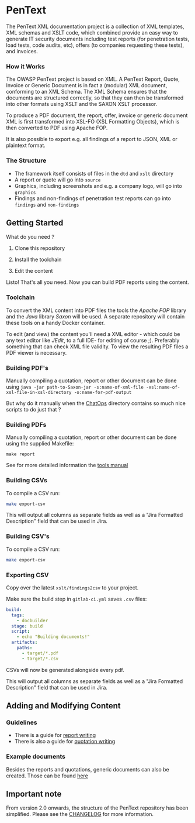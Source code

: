 # PenText

The PenText XML documentation project is a collection of XML templates, XML
schemas and XSLT code, which combined provide an easy way to generate IT
security documents including test reports (for penetration tests, load tests,
code audits, etc), offers (to companies requesting these tests), and invoices.

### How it Works

The OWASP PenText project is based on XML. A PenText Report, Quote, Invoice or
Generic Document is in fact a (modular) XML document, conforming to an XML
Schema. The XML Schema ensures that the documents are structured correctly, so
that they can then be transformed into other formats using XSLT and the SAXON
XSLT processor.

To produce a PDF document, the report, offer, invoice or generic document XML is
first transformed into XSL-FO (XSL Formatting Objects), which is then converted
to PDF using Apache FOP.

It is also possible to export e.g. all findings of a report to JSON, XML or
plaintext format.

### The Structure

- The framework itself consists of files in the `dtd` and `xslt` directory
- A report or quote will go into `source`
- Graphics, including screenshots and e.g. a company logo, will go into
  `graphics`
- Findings and non-findings of penetration test reports can go into `findings`
  and `non-findings`

## Getting Started

What do you need ?

1. Clone this repository

2. Install the toolchain

3. Edit the content

Listo! That's all you need. Now you can build PDF reports using the content.

### Toolchain

To convert the XML content into PDF files the tools the _Apache FOP_ library and
the _Java_ library _Saxon_ will be used. A separate repository will contain
these tools on a handy Docker container.

To edit (and view) the content you'll need a XML editor - which could be any
text editor like _JEdit_, to a full IDE- for editing of course ;). Preferably
something that can check XML file validity. To view the resulting PDF files a
PDF viewer is necessary.

### Building PDF's

Manually compiling a quotation, report or other document can be done using `java -jar path-to-Saxon-jar -s:name-of-xml-file -xsl:name-of-xsl-file-in-xsl-directory -o:name-for-pdf-output`

But why do it manually when the [ChatOps](https://github.com/radicallyopensecurity/pentext/tree/master/chatops) directory contains so much nice scripts to do just that ?

### Building PDFs

Manually compiling a quotation, report or other document can be done using the
supplied Makefile:

`make report`

See for more detailed information the
[tools manual](/doc/tools-manual.md)

### Building CSVs

To compile a CSV run:

```sh
make export-csv
```

This will output all columns as separate fields as well as a "Jira Formatted Description" field that can be used in Jira.

### Building CSV's

To compile a CSV run:

```sh
make export-csv
```

### Exporting CSV

Copy over the latest `xslt/findings2csv` to your project.

Make sure the build step in `gitlab-ci.yml` saves `.csv` files:

```yml
build:
  tags:
    - docbuilder
  stage: build
  script:
    - echo "Building documents!"
  artifacts:
    paths:
      - target/*.pdf
      - target/*.csv
```

CSVs will now be generated alongside every pdf.

This will output all columns as separate fields as well as a "Jira Formatted Description" field that can be used in Jira.

## Adding and Modifying Content

### Guidelines

- There is a guide for
  [report writing](doc/report/Report%20Writing%20-%20Procedure.md)
- There is also a guide for
  [quotation writing](doc/offerte/Offerte%20Writing%20Procedure.md)

### Example documents

Besides the reports and quotations, generic documents can also be created. Those
can be found [here](doc/examples)

## Important note

From version 2.0 onwards, the structure of the PenText repository has been
simplified. Please see the [CHANGELOG](CHANGELOG.md) for more information.
